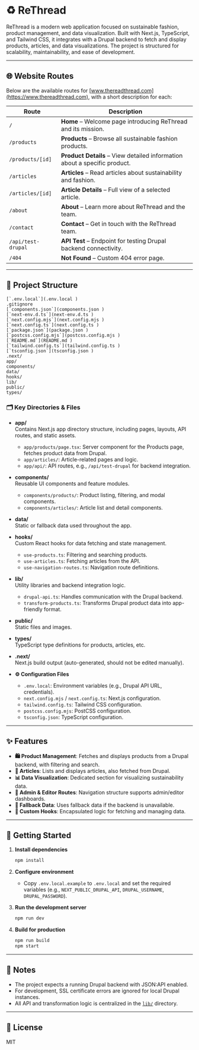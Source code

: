 # ♻️ ReThread

ReThread is a modern web application focused on sustainable fashion, product management, and data visualization. Built with Next.js, TypeScript, and Tailwind CSS, it integrates with a Drupal backend to fetch and display products, articles, and data visualizations. The project is structured for scalability, maintainability, and ease of development.

---

## 🌐 Website Routes

Below are the available routes for [www.thereadthread.com](https://www.thereadthread.com), with a short description for each:

| Route                              | Description                                                                 |
|------------------------------------|-----------------------------------------------------------------------------|
| `/`                                | **Home** – Welcome page introducing ReThread and its mission.               |
| `/products`                        | **Products** – Browse all sustainable fashion products.                     |
| `/products/[id]`                   | **Product Details** – View detailed information about a specific product.   |
| `/articles`                        | **Articles** – Read articles about sustainability and fashion.              |
| `/articles/[id]`                   | **Article Details** – Full view of a selected article.                      |
| `/about`                           | **About** – Learn more about ReThread and the team.                         |
| `/contact`                         | **Contact** – Get in touch with the ReThread team.                          |
| `/api/test-drupal`                 | **API Test** – Endpoint for testing Drupal backend connectivity.            |
| `/404`                             | **Not Found** – Custom 404 error page.                                      |

---

## 📁 Project Structure

```
[`.env.local`](.env.local )
.gitignore
[`components.json`](components.json )
[`next-env.d.ts`](next-env.d.ts )
[`next.config.mjs`](next.config.mjs )
[`next.config.ts`](next.config.ts )
[`package.json`](package.json )
[`postcss.config.mjs`](postcss.config.mjs )
[`README.md`](README.md )
[`tailwind.config.ts`](tailwind.config.ts )
[`tsconfig.json`](tsconfig.json )
.next/
app/
components/
data/
hooks/
lib/
public/
types/
```

### 🗂️ Key Directories & Files

- **app/**  
  Contains Next.js app directory structure, including pages, layouts, API routes, and static assets.
  - `app/products/page.tsx`: Server component for the Products page, fetches product data from Drupal.
  - `app/articles/`: Article-related pages and logic.
  - `app/api/`: API routes, e.g., `/api/test-drupal` for backend integration.

- **components/**  
  Reusable UI components and feature modules.
  - `components/products/`: Product listing, filtering, and modal components.
  - `components/articles/`: Article list and detail components.

- **data/**  
  Static or fallback data used throughout the app.

- **hooks/**  
  Custom React hooks for data fetching and state management.
  - `use-products.ts`: Filtering and searching products.
  - `use-articles.ts`: Fetching articles from the API.
  - `use-navigation-routes.ts`: Navigation route definitions.

- **lib/**  
  Utility libraries and backend integration logic.
  - `drupal-api.ts`: Handles communication with the Drupal backend.
  - `transform-products.ts`: Transforms Drupal product data into app-friendly format.

- **public/**  
  Static files and images.

- **types/**  
  TypeScript type definitions for products, articles, etc.

- **.next/**  
  Next.js build output (auto-generated, should not be edited manually).

- **⚙️ Configuration Files**  
  - `.env.local`: Environment variables (e.g., Drupal API URL, credentials).
  - `next.config.mjs` / `next.config.ts`: Next.js configuration.
  - `tailwind.config.ts`: Tailwind CSS configuration.
  - `postcss.config.mjs`: PostCSS configuration.
  - `tsconfig.json`: TypeScript configuration.

---

## ✨ Features

- **🛍️ Product Management**: Fetches and displays products from a Drupal backend, with filtering and search.
- **📰 Articles**: Lists and displays articles, also fetched from Drupal.
- **📊 Data Visualization**: Dedicated section for visualizing sustainability data.
- **🔑 Admin & Editor Routes**: Navigation structure supports admin/editor dashboards.
- **🛟 Fallback Data**: Uses fallback data if the backend is unavailable.
- **🧩 Custom Hooks**: Encapsulated logic for fetching and managing data.

---

## 🚀 Getting Started

1. **Install dependencies**
   ```sh
   npm install
   ```

2. **Configure environment**
   - Copy `.env.local.example` to `.env.local` and set the required variables (e.g., `NEXT_PUBLIC_DRUPAL_API`, `DRUPAL_USERNAME`, `DRUPAL_PASSWORD`).

3. **Run the development server**
   ```sh
   npm run dev
   ```

4. **Build for production**
   ```sh
   npm run build
   npm start
   ```

---

## 📝 Notes

- The project expects a running Drupal backend with JSON:API enabled.
- For development, SSL certificate errors are ignored for local Drupal instances.
- All API and transformation logic is centralized in the [`lib/`](lib/) directory.

---

## 📄 License

MIT
